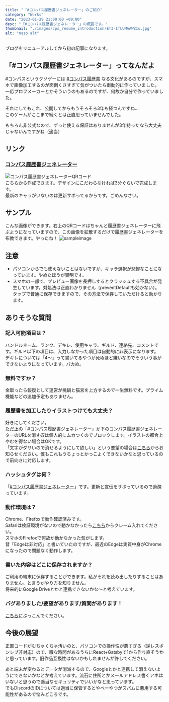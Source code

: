 ```yaml
---
title: "「#コンパス履歴書ジェネレーター」のご紹介"
category: "Works"
date: "2023-01-29 21:00:00 +09:00"
desc: "「#コンパス履歴書ジェネレーター」の概要です。"
thumbnail: "./images/cps_resume_introduction/ET3-ITLUMAAWZIu.jpg"
alt: "nazo alt"
---
```


ブログをリニューアルしてから初の記事になります。  

## 「#コンパス履歴書ジェネレーター」ってなんだよ
#コンパスというクソゲーには [#コンパス履歴書](https://twitter.com/search?q=%23%E3%82%B3%E3%83%B3%E3%83%91%E3%82%B9%E5%B1%A5%E6%AD%B4%E6%9B%B8&src=typed_query) なる文化があるのですが、スマホで画像加工するのが面倒くさすぎて気がついたら衝動的に作っていました。  
一応プロフメーカーとかそういうのもあるのですが、何故か自分で作っていました。  

それにしてもこれ、公開してからもうそろそろ3年も経つんですね…  
このゲームがここまで続くとは正直思っていませんでした。

もちろん非公式なので、ずっと使える保証はありませんが3年持ったなら大丈夫じゃないんですかね（適当）

## リンク
### [コンパス履歴書ジェネレーター](https://aosankaku.github.io/cps_resume/)
![コンパス履歴書ジェネレーターQRコード](/images/cps_resume_introduction/cps_rireki_qr_github.png)  
こちらから作成できます。デザインにこだわらなければ3分ぐらいで完成します。  
最新のキャラがいないのは更新サボってるからです。ごめんなさい。

## サンプル
こんな画像ができます。右上のQRコードはちゃんと履歴書ジェネレーターに飛ぶようになっていますので、この画像を拡散するだけで履歴書ジェネレーターを布教できます。やったね！
![sampleimage](/images/cps_resume_introduction/sample.jpg)

## 注意
* パソコンからでも使えないことはないですが、キャラ選択が悲惨なことになっています。やめたほうが賢明です。  
* スマホの一部で、プレビュー画像を長押しするとクラッシュする不具合が発生しています。対処法は正直わかりません（preventDefaultも効かない）。タップで普通に保存できますので、その方法で保存していただけると助かります。

## ありそうな質問
### 記入可能項目は？
ハンドルネーム、ランク、デキレ、使用キャラ、ギルド、連絡先、コメントです。ギルド以下の項目は、入力しなかった項目は自動的に非表示になります。  
デキレについては「4～」って書いてるやつが死ぬほど嫌いなのでそういう事ができないようになっています。バカめ。
### 無料ですか？
金取ったら報復として運営が桃鍋と猫宮を上方するので一生無料です。プライム機能などの追加予定もありません。
### 履歴書を加工したりイラストつけても大丈夫？
好きにしてください。  
ただ上の「#コンパス履歴書ジェネレーター」か下のコンパス履歴書ジェネレーターのURLを消す奴は個人的にムカつくのでブロックします。イラストの都合上やむを得ない場合はOKです。  
「文字がダサいので消せるようにして欲しい」という要望の場合は[こちら][inquiry]からお知らせください。僕もこれもうちょっとかっこよくできないかなと思っているので前向きに対応します。
### ハッシュタグは何？
「[#コンパス履歴書ジェネレーター](https://twitter.com/search?q=%23%E3%82%B3%E3%83%B3%E3%83%91%E3%82%B9%E5%B1%A5%E6%AD%B4%E6%9B%B8%E3%82%B8%E3%82%A7%E3%83%8D%E3%83%AC%E3%83%BC%E3%82%BF%E3%83%BC&src=typed_query)」です。更新と宣伝をサボっているので過疎っています。
### 動作環境は？
Chrome、Firefoxで動作確認済みです。  
Safariは検証環境がないので動かなかったら[こちら][inquiry]からクレーム入れてください。  
スマホのFirefoxで何故か動かなかった気がします。  
昔「Edgeは非対応」と書いていたのですが、最近のEdgeは実質中身がChromeになったので問題なく動作します。
### 書いた内容はどこに保存されますか？
ご利用の端末に保存することができます。私がそれを読み出したりすることはありません。と言うかやり方を知りません。  
将来的にGoogle Driveとかと連携できないかな～と考えています。
### バグありました/要望があります/質問があります！
[こちら][inquiry]にぶっこんでください。


## 今後の展望
正直コードがむちゃくちゃ汚いのと、パソコンでの操作性が悪すぎる（逆レスポンシブ非対応）ので、暇な時間があるうちにReact+Gatsbyで1から作り直そうかと思っています。旧作品互換性はないかもしれませんが許してください。

あと端末が変わるとデータが消滅するので、Googleとかと連携して消えないようにできないかなとか考えています。流石に住所とかメールアドレス書くアホはいないと思うので適当なセキュリティでいいかなと思っています。  
でもDiscordのIDについては適当に保管するとやべーやつがスパムに悪用する可能性があるので悩みどころです。


[inquiry]: https://docs.google.com/forms/d/e/1FAIpQLSeXJZaiPBeYG2raNjZS-NbXX1gWkgYF_R7pdVQNDCVfYWHSjA/viewform